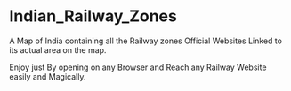 # Indian_Railway_Zones
A Map of India containing all the Railway zones Official Websites Linked to its actual area on the map.


Enjoy just By opening on any Browser and Reach any Railway Website easily and Magically.
